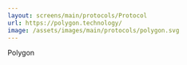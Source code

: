 ```yaml
---
layout: screens/main/protocols/Protocol
url: https://polygon.technology/
image: /assets/images/main/protocols/polygon.svg
---
```


Polygon